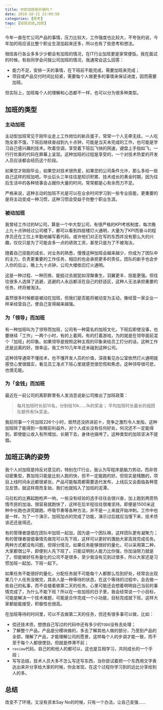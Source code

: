 ```yaml
---
title: 你的加班有价值吗？
date: 2018-10-21 23:09:58
categories: [思考]
tags: [经验总结,加班]
---
```


今年一直在忙公司产品的事情，压力比较大，工作强度也比较大，不夸张的说，今年加的班应该比整个职业生涯加起来还多，所以也有了些思考和想法。
<!--more-->
相信各行各业多多少少都会有加班的情况，在IT行业加班更是家常便饭。我在面试的时候，有些同学会问我公司加班的情况，我通常会这么回答：

* 能力不足，安排一天的事情，在下班前不能完成，需要加班来完成；
* 项目或产品交付时间比较紧，需要每个人做更多的事情来保证进度，因而需要加班。

但实际上，加班每个人的理解和心态都不一样，也可以分为很多种类型。

## 加班的类型

### 主动加班

主动型加班常见于刚毕业走上工作岗位的新兵蛋子，常常一个人无牵无挂，一人吃饱全家不饿，下班后继续奋战到九十点钟，可能是当天未完成的工作，也可能是学习自己感兴趣的技术。吹着空调，享受着下班后飞快的网速，键盘上手指如飞，一行行优美的代码在屏幕上呈现。这种加班的过程是享受的，一个对技术热爱的开发人员应该都会经历这个阶段。

如果您才刚刚毕业，如果您对技术很热爱，如果您的公司条件允许，那么多给一些自己这样的班加吧。毕业后头三年往往是知识积累、技术成长的黄金时期，因为往后生活中的各种琐事会占据你大量的时间，常常都是心有余而力不足。

严格来说，这种主动的加班不光是可以在业余时间学习到一些专业技能，更重要的是将主动变成一种习惯，这种习惯会受益于你整个职业生涯。

### 被动加班

我曾经工作过的M公司，算是一个中大型公司，有很严格的KPI考核制度，每次晚上九十点钟经过公司楼下，都可以看到四层楼灯火通明，大量为了KPI而奋斗的程序员还在工位上辛勤地编写着代码。或许他们对正在写的东西并没有那么大的兴趣，仅仅只是为了可能会多一点的绩效工资，甚至只是为了不被淘汰。

随着自己技能的成长、对业务的熟悉，慢慢这种加班会越来越少，你成为了团队中的主力，负责更重要的工作任务，相应的也会承担更多的责任，团队的新手也会步入你的后尘，晚上九十点钟，公司大楼依旧灯火通明。

这是一种过程、一种历练、能挺过去就犹如涅槃重生，羽翼更丰、技能更强。但往往很多人选择了逃避，逃避的人永远都活在自己的舒适区，这种人无法承担重要的任务，终将被淘汰。

虽然很多时候都是被动在加班，但我们是否能将被动变为主动，像经营一家企业一样来经营自己，使自己变得越来越强。

### 为「领导」而加班

有一种加班叫为了领导而加班，公司有一种莫名的加班文化，下班后即使没事，也要继续「工作」一两个小时，有的上着网，有的打着游戏，为的就是在领导面前混个「加班」的印象。如果领导是按照这种主观的印象来给员工打分的话，这种工作还是远离的好。很幸运，我工作10几年年还未碰到这种公司。

这种领导通常不懂技术，也不懂开发人员的价值，深夜看见办公室依然灯火通明就感觉心里很踏实，看见员工准点下班心里就感觉很恐慌和焦虑，这种领导很可悲，也很无能。

### 为「金钱」而加班

最近在一前公司的离职群里有人发消息说新公司推出了加班政策：

> 每月加班时长前10名，分别给10k......1k的奖金；
> 平均加班时长最长的组团队额外有5k奖金。

我前同事一个月加班226个小时，居然还没挤进前十，竞争之激烈令人发指，这种加班除了能得到一些眼前利益外，对个人成长没有任何好处，何况还不一定能得到，即使能让收入有所增加，长期下去，身体也搞垮了。这种类型的加班坚决不提倡。

## 加班正确的姿势

我个人对加班是持反对意见的，特别在IT行业，我认为写程序是脑力劳动，而非劳动密集型，靠加班只能是比别人跑的快，但不一定能跑的好。但现实是残酷的，项目上线时间永远都很紧张，产品可能每周都需要迭代发布，上线后又会面临各种意见反馈。就这样周而复始，我们也就陷入了加班的泥潭。

马拉松的比赛起跑枪声一响，一些没有经验的选手往往会很兴奋，加上跑到两旁热情市民的加油，很容易就跑快了，这样在后半程往往很难坚持。即便是1500米这种中长跑也讲究跟跑、呼吸节奏等各种方法，并不是一上来就开始冲刺。工作中也是一样，为了一个演示，加班加点的完成了功能，演示过后就应当慢下来，技术债该还还是得还。

有的管理者提倡在团队中加班一起加，因为是一个团队嘛，这样团队更有凝聚力；有的管理者提倡事情先做完可以先下班，这样可以更好的激励大家高效完成任务。两种方式都没有问题，但得分情况，如果任务能够很好的量化，可以采用第二种，大家都很公平，即便别人先下班了，只能证明别人能力比你强，你加油努力就是了。但能做好任务量化的公司不是很多，至少我没有见到过很多，所以大家还是习惯加班一起加，下班一起下。

如果任务不能很好的量化，分配任务就不可能每个人都那么恰到好处，经常会出现某几个人任务没做完，其余人是一种等待的状态，在这个等待的过程中，会去做一些自己的私事，而不会接着做第二天的任务。心里可能还会想着明明自己当前的事情完成了，为什么不能下班？所以在一些加班的日子里，我会经常说一个小目标，可能是解决一个技术难题，可能是合作完成一个小功能，目标完成就下班，这样大家都挺能接受，积极性也很高。

在加班等待的时间里，可以不去做第二天的任务，但还有很多事可以做，比如：

* 偿还技术债，想想自己写过的代码中还有多少的`TODO`没有去处理；
* 了解整个产品，产品是分模块做的，多去了解其他人做的部分，乃至到产品的全部，理解了产品，才能理解公司的愿景，这样每个人的步调才能一致，而不至于每个人都很使劲，但就是停滞不前；
* `review`代码，自己的和他人的都可以，这也是互相学习，共同成长的一个手段；
* 写写总结，技术人员大多不怎么写还写东西，当你尝试着把一个东西用文字表达出来并分享给大家的时候，你会发现，在这个过程你学习到的远比分享给别人的多。

## 总结

改变不了环境，又没有资本Say No的时候，只有一个办法，让自己变强......

